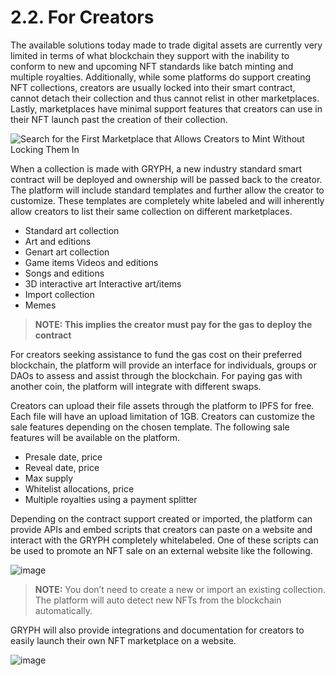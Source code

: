 # 2.2. For Creators

The available solutions today made to trade digital assets are currently very limited in terms of what blockchain they support with the inability to conform to new and upcoming NFT standards like batch minting and multiple royalties. Additionally, while some platforms do support creating NFT collections, creators are usually locked into their smart contract, cannot detach their collection and thus cannot relist in other marketplaces. Lastly, marketplaces have minimal support features that creators can use in their NFT launch past the creation of their collection.

![Search for the First Marketplace that Allows Creators to Mint Without Locking Them In](https://user-images.githubusercontent.com/120378/154845873-27f4e468-3682-4d97-a52b-70dbb307fce4.png)

When a collection is made with GRYPH, a new industry standard smart contract will be deployed and ownership will be passed back to the creator. The platform will include standard templates and further allow the creator to customize. These templates are completely white labeled and will inherently allow creators to list their same collection on different marketplaces.

* Standard art collection
* Art and editions
* Genart art collection
* Game items Videos and editions
* Songs and editions
* 3D interactive art Interactive art/items
* Import collection
* Memes

> **NOTE: This implies the creator must pay for the gas to deploy the contract**

For creators seeking assistance to fund the gas cost on their preferred blockchain, the platform will provide an interface for individuals, groups or DAOs to assess and assist through the blockchain. For paying gas with another coin, the platform will integrate with different swaps.

Creators can upload their file assets through the platform to IPFS for free. Each file will have an upload limitation of 1GB. Creators can customize the sale features depending on the chosen template. The following sale features will be available on the platform.

* Presale date, price
* Reveal date, price
* Max supply
* Whitelist allocations, price
* Multiple royalties using a payment splitter

Depending on the contract support created or imported, the platform can provide APIs and embed scripts that creators can paste on a website and interact with the GRYPH completely whitelabeled. One of these scripts can be used to promote an NFT sale on an external website like the following.

![image](https://user-images.githubusercontent.com/120378/154843785-786c6728-fe4b-4739-84a4-4acbb8cd0804.png)

> **NOTE:** You don’t need to create a new or import an existing collection. The platform will auto detect new NFTs from the blockchain automatically.

GRYPH will also provide integrations and documentation for creators to easily launch their own NFT marketplace on a website.

![image](https://user-images.githubusercontent.com/120378/154843797-25d064c7-d444-4484-921b-aae586bbb1ff.png)
